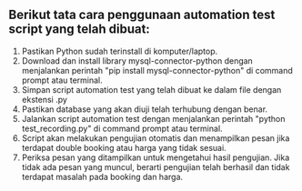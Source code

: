 ## Berikut tata cara penggunaan automation test script yang telah dibuat:

1.	Pastikan Python sudah terinstall di komputer/laptop.
2.	Download dan install library mysql-connector-python dengan menjalankan perintah "pip install mysql-connector-python" di command prompt atau terminal.
3.	Simpan script automation test yang telah dibuat ke dalam file dengan ekstensi .py
4.	Pastikan database yang akan diuji telah terhubung dengan benar.
5.	Jalankan script automation test dengan menjalankan perintah "python test_recording.py" di command prompt atau terminal.
6.	Script akan melakukan pengujian otomatis dan menampilkan pesan jika terdapat double booking atau harga yang tidak sesuai.
7.	Periksa pesan yang ditampilkan untuk mengetahui hasil pengujian. Jika tidak ada pesan yang muncul, berarti pengujian telah berhasil dan tidak terdapat masalah pada booking dan harga.
